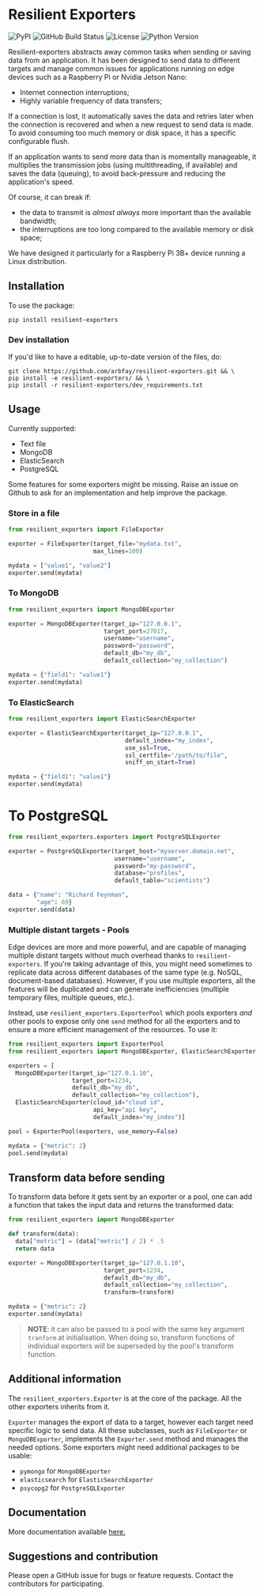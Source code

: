 # Resilient Exporters
![PyPI](https://img.shields.io/pypi/v/resilient-exporters?logo=pypi&logoColor=white&style=for-the-badge)
![GitHub Build Status](https://img.shields.io/github/workflow/status/arbfay/resilient-exporters/Python%20package?logo=github&style=for-the-badge)
![License](https://img.shields.io/github/license/arbfay/resilient-exporters?style=for-the-badge)
![Python Version](https://img.shields.io/badge/3.6+%20-%2314354C.svg?label=PYTHON&style=for-the-badge&logo=python&logoColor=white)

Resilient-exporters abstracts away common tasks when sending or saving data from an application. It has been designed to send data to different targets and manage common issues for applications running on edge devices such as a Raspberry Pi or Nvidia Jetson Nano:
- Internet connection interruptions;
- Highly variable frequency of data transfers;

If a connection is lost, it automatically saves the data and retries later when the connection is recovered and when a new request to send data is made. To avoid consuming too much memory or disk space, it has a specific configurable flush.

If an application wants to send more data than is momentally manageable, it multiplies the transmission jobs (using multithreading, if available) and saves the data (queuing), to avoid back-pressure and reducing the application's speed.

Of course, it can break if:
- the data to transmit is _almost always_ more important than the available bandwidth;
- the interruptions are too long compared to the available memory or disk space;

We have designed it particularly for a Raspberry Pi 3B+ device running a Linux distribution.

## Installation
To use the package:
```
pip install resilient-exporters
```
### Dev installation
If you'd like to have a editable, up-to-date version of the files, do:
```
git clone https://github.com/arbfay/resilient-exporters.git && \
pip install -e resilient-exporters/ && \
pip install -r resilient-exporters/dev_requirements.txt
```

## Usage
Currently supported:
- Text file
- MongoDB
- ElasticSearch
- PostgreSQL

Some features for some exporters might be missing. Raise an issue on Github to ask for an implementation and help improve the package.

### Store in a file
```python
from resilient_exporters import FileExporter

exporter = FileExporter(target_file="mydata.txt",
                        max_lines=100)

mydata = ["value1", "value2"]
exporter.send(mydata)
```

### To MongoDB
```python
from resilient_exporters import MongoDBExporter

exporter = MongoDBExporter(target_ip="127.0.0.1",
                           target_port=27017,
                           username="username",
                           password="password",
                           default_db="my_db",
                           default_collection="my_collection")

mydata = {"field1": "value1"}
exporter.send(mydata)
```

### To ElasticSearch
```python
from resilient_exporters import ElasticSearchExporter

exporter = ElasticSearchExporter(target_ip="127.0.0.1",
                                 default_index="my_index",
                                 use_ssl=True,
                                 ssl_certfile="/path/to/file",
                                 sniff_on_start=True)

mydata = {"field1": "value1"}
exporter.send(mydata)
```

# To PostgreSQL
```python
from resilient_exporters.exporters import PostgreSQLExporter

exporter = PostgreSQLExporter(target_host="myserver.domain.net",
                              username="username",
                              password="my-password",
                              database="profiles",
                              default_table="scientists")

data = {"name": "Richard Feynman",
        "age": 69}
exporter.send(data)
```

### Multiple distant targets - Pools
Edge devices are more and more powerful, and are capable of managing multiple distant targets without much overhead thanks to `resilient-exporters`. If you're taking advantage of this, you might need sometimes to replicate data across different databases of the same type (e.g. NoSQL, document-based databases). However, if you use multiple exporters, all the features will be duplicated and can generate inefficiencies (multiple temporary files, multiple queues, etc.).

Instead, use `resilient_exporters.ExporterPool` which pools exporters _and_ other pools to expose only one `send` method for all the exporters and to ensure a more efficient management of the resources. To use it:
```python
from resilient_exporters import ExporterPool
from resilient_exporters import MongoDBExporter, ElasticSearchExporter

exporters = [
  MongoDBExporter(target_ip="127.0.1.10",
                  target_port=1234,
                  default_db="my_db",
                  default_collection="my_collection"),
  ElasticSearchExporter(cloud_id="cloud id",
                        api_key="api key",
                        default_index="my_index")]

pool = ExporterPool(exporters, use_memory=False)

mydata = {"metric": 2}
pool.send(mydata)
```

## Transform data before sending
To transform data before it gets sent by an exporter or a pool, one can add a function that takes the input data and returns the transformed data:
```python
from resilient_exporters import MongoDBExporter

def transform(data):
  data["metric"] = (data["metric"] / 2) * .5
  return data

exporter = MongoDBExporter(target_ip="127.0.1.10",
                           target_port=1234,
                           default_db="my_db",
                           default_collection="my_collection",
                           transform=transform)

mydata = {"metric": 2}
exporter.send(mydata)
```
>**NOTE**: it can also be passed to a pool with the same key argument `tranform` at initialisation. When doing so, transform functions of individual exporters will be superseded by the pool's transform function.

## Additional information
The `resilient_exporters.Exporter` is at the core of the package. All the other exporters inherits from it.

`Exporter` manages the export of data to a target, however each target need specific logic to send data. All these subclasses, such as `FileExporter` or `MongoDBExporter`, implements the `Exporter.send` method and manages the needed options. Some exporters might need additional packages to be usable:
- `pymongo` for `MongoDBExporter`
- `elasticsearch` for `ElasticSearchExporter`
- `psycopg2` for `PostgreSQLExporter`

## Documentation
More documentation available [here.](https://resilient-exporters.readthedocs.io)

## Suggestions and contribution
Please open a GitHub issue for bugs or feature requests.
Contact the contributors for participating.
